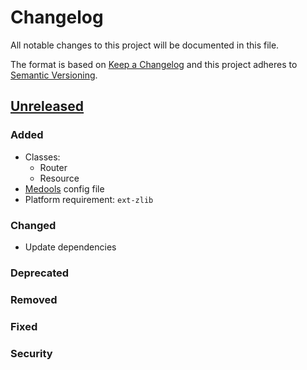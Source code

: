 # Changelog

All notable changes to this project will be documented in this file.

The format is based on [Keep a Changelog](http://keepachangelog.com/en/1.0.0/)
and this project adheres to [Semantic Versioning](http://semver.org/spec/v2.0.0.html).


## [Unreleased]

### Added
- Classes:
  - Router
  - Resource
- [Medools][aryelgois/medools] config file
- Platform requirement: `ext-zlib`

### Changed
- Update dependencies

### Deprecated

### Removed

### Fixed

### Security


[Unreleased]: https://github.com/aryelgois/medools-router/compare/d281bb5dbc8c58b28db680b3700664217a88eb6d...develop

[aryelgois/medools]: https://github.com/aryelgois/Medools
